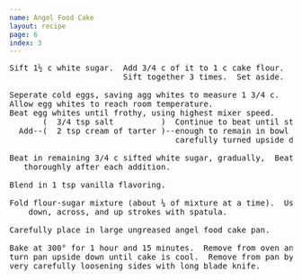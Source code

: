 ```yaml
---
name: Angel Food Cake
layout: recipe
page: 6
index: 3
---
```


<pre>
Sift 1½ c white sugar.  Add 3/4 c of it to 1 c cake flour.
                        Sift together 3 times.  Set aside.

Seperate cold eggs, saving agg whites to measure 1 3/4 c.
Allow egg whites to reach room temperature.
Beat egg whites until frothy, using highest mixer speed.
       (  3/4 tsp salt          )  Continue to beat until stiff
  Add--(  2 tsp cream of tarter )--enough to remain in bowl when
                                   carefully turned upside down.

Beat in remaining 3/4 c sifted white sugar, gradually,  Beating
   thoroughly after each addition.

Blend in 1 tsp vanilla flavoring.

Fold flour-sugar mixture (about ¼ of mixture at a time).  Use
    down, across, and up strokes with spatula.

Carefully place in large ungreased angel food cake pan.

Bake at 300° for 1 hour and 15 minutes.  Remove from oven and
turn pan upside down until cake is cool.  Remove from pan by
very carefully loosening sides with long blade knife.
</pre>
